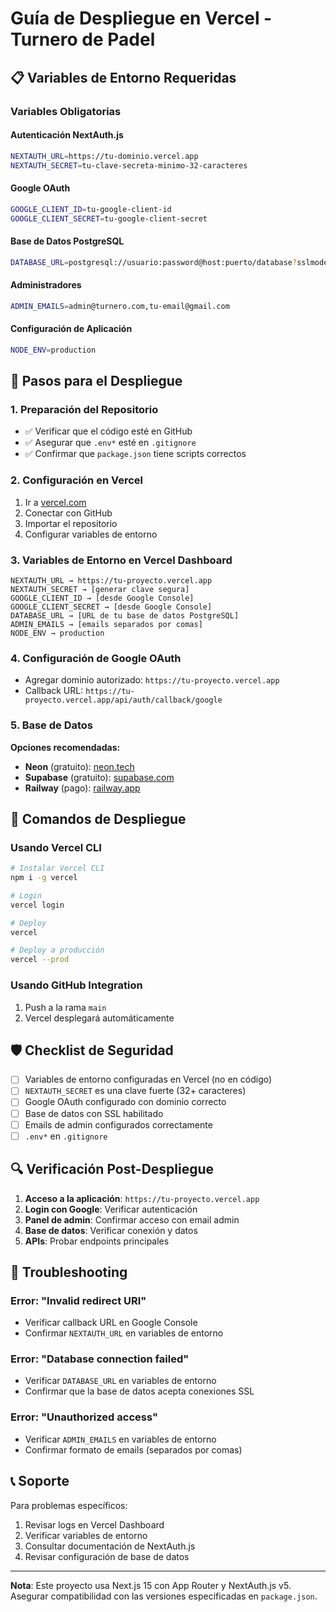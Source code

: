 # Guía de Despliegue en Vercel - Turnero de Padel

## 📋 Variables de Entorno Requeridas

### Variables Obligatorias

#### Autenticación NextAuth.js
```bash
NEXTAUTH_URL=https://tu-dominio.vercel.app
NEXTAUTH_SECRET=tu-clave-secreta-minimo-32-caracteres
```

#### Google OAuth
```bash
GOOGLE_CLIENT_ID=tu-google-client-id
GOOGLE_CLIENT_SECRET=tu-google-client-secret
```

#### Base de Datos PostgreSQL
```bash
DATABASE_URL=postgresql://usuario:password@host:puerto/database?sslmode=require
```

#### Administradores
```bash
ADMIN_EMAILS=admin@turnero.com,tu-email@gmail.com
```

#### Configuración de Aplicación
```bash
NODE_ENV=production
```

## 🚀 Pasos para el Despliegue

### 1. Preparación del Repositorio
- ✅ Verificar que el código esté en GitHub
- ✅ Asegurar que `.env*` esté en `.gitignore`
- ✅ Confirmar que `package.json` tiene scripts correctos

### 2. Configuración en Vercel
1. Ir a [vercel.com](https://vercel.com)
2. Conectar con GitHub
3. Importar el repositorio
4. Configurar variables de entorno

### 3. Variables de Entorno en Vercel Dashboard
```
NEXTAUTH_URL → https://tu-proyecto.vercel.app
NEXTAUTH_SECRET → [generar clave segura]
GOOGLE_CLIENT_ID → [desde Google Console]
GOOGLE_CLIENT_SECRET → [desde Google Console]
DATABASE_URL → [URL de tu base de datos PostgreSQL]
ADMIN_EMAILS → [emails separados por comas]
NODE_ENV → production
```

### 4. Configuración de Google OAuth
- Agregar dominio autorizado: `https://tu-proyecto.vercel.app`
- Callback URL: `https://tu-proyecto.vercel.app/api/auth/callback/google`

### 5. Base de Datos
**Opciones recomendadas:**
- **Neon** (gratuito): [neon.tech](https://neon.tech)
- **Supabase** (gratuito): [supabase.com](https://supabase.com)
- **Railway** (pago): [railway.app](https://railway.app)

## 🔧 Comandos de Despliegue

### Usando Vercel CLI
```bash
# Instalar Vercel CLI
npm i -g vercel

# Login
vercel login

# Deploy
vercel

# Deploy a producción
vercel --prod
```

### Usando GitHub Integration
1. Push a la rama `main`
2. Vercel desplegará automáticamente

## 🛡️ Checklist de Seguridad

- [ ] Variables de entorno configuradas en Vercel (no en código)
- [ ] `NEXTAUTH_SECRET` es una clave fuerte (32+ caracteres)
- [ ] Google OAuth configurado con dominio correcto
- [ ] Base de datos con SSL habilitado
- [ ] Emails de admin configurados correctamente
- [ ] `.env*` en `.gitignore`

## 🔍 Verificación Post-Despliegue

1. **Acceso a la aplicación**: `https://tu-proyecto.vercel.app`
2. **Login con Google**: Verificar autenticación
3. **Panel de admin**: Confirmar acceso con email admin
4. **Base de datos**: Verificar conexión y datos
5. **APIs**: Probar endpoints principales

## 🐛 Troubleshooting

### Error: "Invalid redirect URI"
- Verificar callback URL en Google Console
- Confirmar `NEXTAUTH_URL` en variables de entorno

### Error: "Database connection failed"
- Verificar `DATABASE_URL` en variables de entorno
- Confirmar que la base de datos acepta conexiones SSL

### Error: "Unauthorized access"
- Verificar `ADMIN_EMAILS` en variables de entorno
- Confirmar formato de emails (separados por comas)

## 📞 Soporte

Para problemas específicos:
1. Revisar logs en Vercel Dashboard
2. Verificar variables de entorno
3. Consultar documentación de NextAuth.js
4. Revisar configuración de base de datos

---

**Nota**: Este proyecto usa Next.js 15 con App Router y NextAuth.js v5. Asegurar compatibilidad con las versiones especificadas en `package.json`.